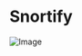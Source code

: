 # Snortify
![Image](https://github.com/user-attachments/assets/28a9b0f2-6c24-445a-bbc3-a4af9e9976c4)

